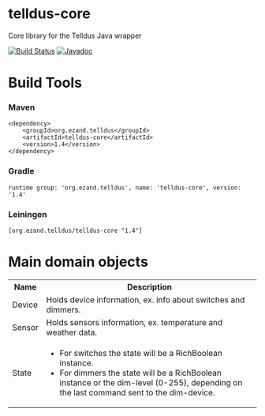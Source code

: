 # telldus-core
Core library for the Telldus Java wrapper

[![Build Status](https://travis-ci.org/ezand/telldus-core.svg?branch=master)](https://travis-ci.org/ezand/telldus-core)
[![Javadoc](http://javadoc-badge.appspot.com/org.ezand.telldus/telldus-core.svg?label=telldus-core)](http://ezand.org/javadocs/telldus-core/release/1.4/)

# Build Tools
### Maven
    <dependency>
        <groupId>org.ezand.telldus</groupId>
        <artifactId>telldus-core</artifactId>
        <version>1.4</version>
    </dependency>

### Gradle
    runtime group: 'org.ezand.telldus', name: 'telldus-core', version: '1.4'

### Leiningen
    [org.ezand.telldus/telldus-core "1.4"]

# Main domain objects
<table>
  <tr>
    <th>Name</th>
    <th>Description</th>
  </tr>
  <tr>
    <td>Device</td>
    <td>Holds device information, ex. info about switches and dimmers.</td>
  </tr>
  <tr>
    <td>Sensor</td>
    <td>Holds sensors information, ex. temperature and weather data.</td>
  </tr>
  <tr>
    <td>State</td>
    <td>
      <ul>
        <li>For switches the state will be a RichBoolean instance.</li>
        <li>For dimmers the state will be a RichBoolean instance or the dim-level (0-255), depending on the last command sent to the dim-device.</li>
      </ul>
    </td>
  </tr>
</table>
